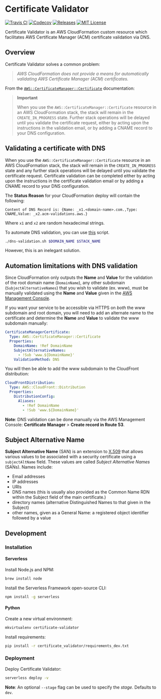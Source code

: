 # Certificate Validator

[![Travis CI](https://travis-ci.org/Dwolla/certificate-validator.svg?branch=master)](https://travis-ci.org/Dwolla/certificate-validator)
[![Codecov](https://img.shields.io/codecov/c/github/Dwolla/certificate-validator)](https://codecov.io/gh/Dwolla/certificate-validator)
[![Releases](https://img.shields.io/github/v/release/Dwolla/certificate-validator?color=blue)](https://github.com/Dwolla/certificate-validator/releases)
[![MIT License](https://img.shields.io/github/license/Dwolla/certificate-validator?color=blue)](https://github.com/Dwolla/certificate-validator/blob/master/LICENSE)

Certificate Validator is an AWS CloudFormation custom resource which facilitates AWS Certificate Manager (ACM) certificate validation via DNS.

## Overview

Certificate Validator solves a common problem:

>*AWS CloudFormation does not provide a means for automatically validating AWS Certificate Manager (ACM) certificates.*

From the [`AWS::CertificateManager::Certificate`](https://docs.aws.amazon.com/AWSCloudFormation/latest/UserGuide/aws-resource-certificatemanager-certificate.html) documentation:

>**Important**
>
>When you use the `AWS::CertificateManager::Certificate` resource in an AWS CloudFormation stack, the stack will remain in the `CREATE_IN_PROGRESS` state. Further stack operations will be delayed until you validate the certificate request, either by acting upon the instructions in the validation email, or by adding a CNAME record to your DNS configuration.

## Validating a certificate with DNS

When you use the `AWS::CertificateManager::Certificate` resource in an AWS CloudFormation stack, the stack will remain in the `CREATE_IN_PROGRESS` state and any further stack operations will be delayed until you validate the certificate request. Certificate validation can be completed either by acting upon the instructions in the certificate validation email or by adding a CNAME record to your DNS configuration.

The **Status Reason** for your CloudFormation deploy will contain the following:

```
Content of DNS Record is: {Name: _x1.<domain-name>.com.,Type: CNAME,Value: _x2.acm-validations.aws.}
```

Where `x1` and `x2` are random hexadecimal strings.

To automate DNS validation, you can use [this](https://github.com/NickolasHKraus/cloudformation-templates/blob/master/static-website/dns-validation.sh) script.

```bash
./dns-validation.sh $DOMAIN_NAME $STACK_NAME
```

However, this is an inelegant solution.

## Automation limitations with DNS validation

Since CloudFormation only outputs the **Name** and **Value** for the validation of the root domain name (`DomainName`), any other subdomain (`SubjectAlternativeNames`) that you wish to validate (ex. www), must be manually validated using the **Name** and **Value** given in the [AWS Management Console](https://console.aws.amazon.com/acm).

If you want your service to be accessible via HTTPS on *both* the www subdomain and root domain, you will need to add an alternate name to the certificate and determine the **Name** and **Value** to validate the www subdomain manually:

```yaml
CertificateManagerCertificate:
  Type: AWS::CertificateManager::Certificate
  Properties:
    DomainName: !Ref DomainName
    SubjectAlternativeNames:
      - !Sub 'www.${DomainName}'
    ValidationMethod: DNS
```

You will then be able to add the www subdomain to the CloudFront distribution:

```yaml
CloudFrontDistribution:
  Type: AWS::CloudFront::Distribution
  Properties:
    DistributionConfig:
      Aliases:
        - !Ref DomainName
        - !Sub 'www.${DomainName}'
```

**Note**: DNS validation can be done manually via the AWS Management Console: **Certificate Manager** > **Create record in Route 53**.

## Subject Alternative Name

**Subject Alternative Name** (SAN) is an extension to [X.509](https://en.wikipedia.org/wiki/X.509) that allows various values to be associated with a security certificate using a `subjectAltName` field. These values are called *Subject Alternative Names* (SANs). Names include:
 * Email addresses
 * IP addresses
 * URIs
 * DNS names (this is usually also provided as the Common Name RDN within the Subject field of the main certificate.)
 * directory names (alternative Distinguished Names to that given in the Subject)
 * other names, given as a General Name: a registered object identifier followed by a value

## Development

### Installation

#### Serverless

Install Node.js and NPM:

```bash
brew install node
```

Install the Serverless Framework open-source CLI:

```bash
npm install -g serverless
```

#### Python

Create a new virtual environment:

```bash
mkvirtualenv certificate-validator
```

Install requirements:

```bash
pip install -r certificate_validator/requirements_dev.txt
```

### Deployment

Deploy Certificate Validator:

```bash
serverless deploy -v
```

**Note**: An optional `--stage` flag can be used to specify the *stage*. Defaults to `dev`.
